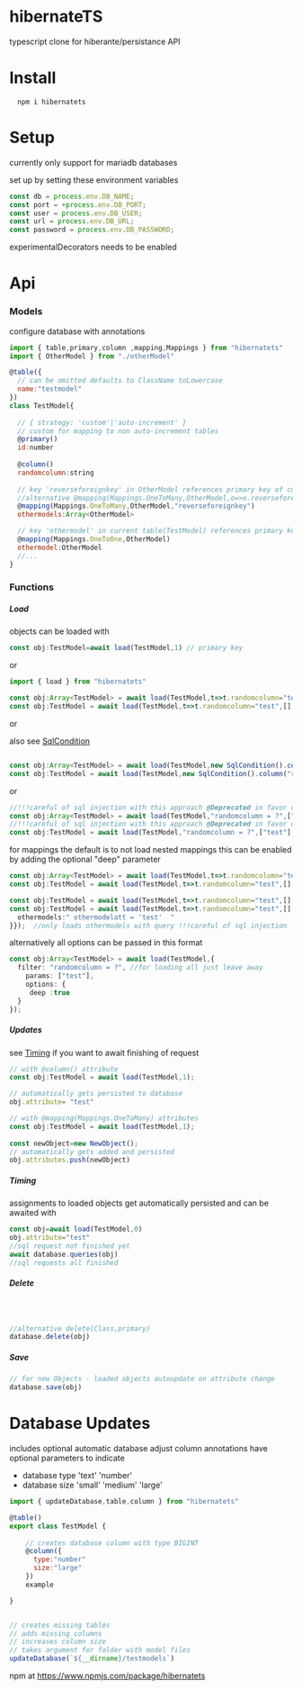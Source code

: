# hibernateTS
typescript clone for hiberante/persistance API

# Install

```
  npm i hibernatets
```

# Setup

currently only support for mariadb databases 

set up by setting these environment variables
```javascript
const db = process.env.DB_NAME;
const port = +process.env.DB_PORT;
const user = process.env.DB_USER;
const url = process.env.DB_URL;
const password = process.env.DB_PASSWORD;
```

experimentalDecorators needs to be enabled

# Api

### Models
configure database with annotations
```javascript
import { table,primary,column ,mapping,Mappings } from "hibernatets"
import { OtherModel } from "./otherModel"

@table({
  // can be omitted defaults to ClassName toLowercase
  name:"testmodel"
})
class TestModel{
  
  // { strategy: 'custom'|'auto-increment' }
  // custom for mapping to non auto-increment tables
  @primary()
  id:number
  
  @column()
  randomcolumn:string
  
  // key 'reverseforeignkey' in OtherModel references primary key of current table(TestModel)
  //alternative @mapping(Mappings.OneToMany,OtherModel,o=>o.reverseforeignkey) for autocompletion
  @mapping(Mappings.OneToMany,OtherModel,"reverseforeignkey")
  othermodels:Array<OtherModel>

  // key 'othermodel' in current table(TestModel) references primary key of OtherModel
  @mapping(Mappings.OneToOne,OtherModel)
  othermodel:OtherModel
  //...
}
```
### Functions

##### Load
objects can be loaded with 

```typescript
const obj:TestModel=await load(TestModel,1) // primary key
```
or
```typescript
import { load } from "hibernatets"

const obj:Array<TestModel> = await load(TestModel,t=>t.randomcolumn="test"); //assignment here
const obj:TestModel = await load(TestModel,t=>t.randomcolumn="test",[],{first:true}); //assignment here
```
or 

also see [SqlCondition](src/src/sql-condition.ts)

```typescript

const obj:Array<TestModel> = await load(TestModel,new SqlCondition().column("randomcolumn").equals("test"));
const obj:TestModel = await load(TestModel,new SqlCondition().column("randomcolumn").equals("test"),[],{first:true});
```
or
```javascript
//!!!careful of sql injection with this approach @Deprecated in favor of SqlCondition
const obj:Array<TestModel> = await load(TestModel,"randomcolumn = ?",["test"]);
//!!!careful of sql injection with this approach @Deprecated in favor of SqlCondition
const obj:TestModel = await load(TestModel,"randomcolumn = ?",["test"],{first:true});
```

for mappings the default is to not load nested mappings 
this can be enabled by adding the optional "deep" parameter
```typescript
const obj:Array<TestModel> = await load(TestModel,t=>t.randomcolumn="test",[],{ deep :true});
const obj:TestModel = await load(TestModel,t=>t.randomcolumn="test",[],{ first:true, deep :true});

const obj:TestModel = await load(TestModel,t=>t.randomcolumn="test",[],{ first:true, deep :['othermodels']});  //only loads othermodels mappings
const obj:TestModel = await load(TestModel,t=>t.randomcolumn="test",[],{ first:true, deep :{
  othermodels:" othermodelatt = 'test'  "
}});  //only loads othermodels with query !!!careful of sql injection
```

alternatively all options can be passed in this format
```typescript
const obj:Array<TestModel> = await load(TestModel,{
  filter: "randomcolumn = ?", //for loading all just leave away
	params: ["test"],
	options: {
     deep :true
  }
});
```
##### Updates
see [Timing](#timing) if you want to await finishing of request
```typescript
// with @column() attribute
const obj:TestModel = await load(TestModel,1);

// automatically gets persisted to database 
obj.attribute= "test"

// with @mapping(Mappings.OneToMany) attributes
const obj:TestModel = await load(TestModel,1);
 
const newObject=new NewObject();
// automatically gets added and persisted
obj.attributes.push(newObject)

```

##### Timing

assignments to loaded objects get automatically persisted and can be awaited with 
```javascript
const obj=await load(TestModel,0)
obj.attribute="test"
//sql request not finished yet
await database.queries(obj)
//sql requests all finished
```

##### Delete
```javascript



//alternative delete(Class,primary)
database.delete(obj)
```
##### Save
```javascript
// for new Objects - loaded objects autoupdate on attribute change
database.save(obj)
```

# Database Updates

includes optional automatic database adjust
column annotations have optional parameters to indicate 
 - database type 'text' 'number'
 - database size 'small' 'medium' 'large'


```javascript
import { updateDatabase,table,column } from "hibernatets"

@table()
export class TestModel {
    
    // creates database column with type BIGINT
    @column({
      type:"number"
      size:"large"
    })
    example

}
```
```javascript

// creates missing tables
// adds missing columns
// increases column size
// takes argument for folder with model files
updateDatabase(`${__dirname}/testmodels`)
```


npm at 
https://www.npmjs.com/package/hibernatets

